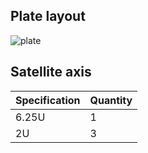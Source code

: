 ## Plate layout

![plate](https://github.com/longnald/corin/raw/main/plate/plate_corin.png)

## Satellite axis

| Specification | Quantity |
| ------------- | -------- |
| 6.25U         | 1        |
| 2U            | 3        |
